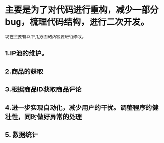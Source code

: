# 主要是为了对代码进行重构，减少一部分bug，梳理代码结构，进行二次开发。

现在主要有以下几方面的内容要进行修改。

## 1.IP池的维护。


## 2.商品的获取


## 3.根据商品ID获取商品评论


## 4.进一步实现自动化，减少用户的干扰。调整程序的健壮性，同时做好异常的处理

## 5. 数据统计
